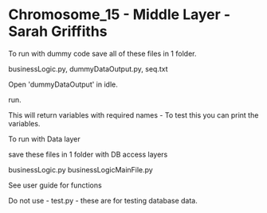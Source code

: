# Chromosome_15 - Middle Layer - Sarah Griffiths


To run with dummy code save all of these files in 1 folder.

businessLogic.py,
dummyDataOutput.py,
seq.txt

Open 'dummyDataOutput'  in idle.

run.

This will return variables with required names - 
To test this you can print the variables. 

To run with Data layer

save these files in 1 folder with DB access layers

businessLogic.py
businessLogicMainFile.py

See user guide for functions


Do not use - test.py - these are for testing database data.
